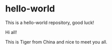 # hello-world
This is a hello-world repository, good luck!

Hi all!

This is Tiger from China and nice to meet you all.
